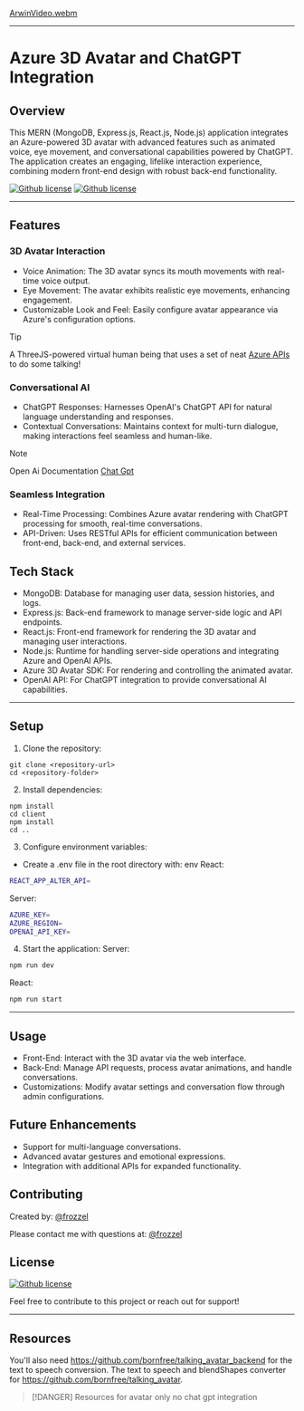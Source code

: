 [ArwinVideo.webm](https://github.com/user-attachments/assets/ccbf923d-33aa-4df9-affd-7f3d8ec7b4ab)

---

# Azure 3D Avatar and ChatGPT Integration

## Overview

This MERN (MongoDB, Express.js, React.js, Node.js) application integrates an Azure-powered 3D avatar with advanced features such as animated voice, eye movement, and conversational capabilities powered by ChatGPT. The application creates an engaging, lifelike interaction experience, combining modern front-end design with robust back-end functionality.

[![Github license](https://img.shields.io/badge/Client-0275d8.svg)](https://github.com/frozzel/TALKING_AVATAR-MAIN)   [![Github license](https://img.shields.io/badge/Server-0275d8.svg)](https://github.com/frozzel/TALKING_AVATAR_BACKEND-MAIN) 

---

## Features

### 3D Avatar Interaction
- Voice Animation: The 3D avatar syncs its mouth movements with real-time voice output.
- Eye Movement: The avatar exhibits realistic eye movements, enhancing engagement.
- Customizable Look and Feel: Easily configure avatar appearance via Azure's configuration options.

>[!TIP]
> A ThreeJS-powered virtual human being that uses a set of neat [Azure APIs](https://learn.microsoft.com/en-us/azure/cognitive-services/speech-service/how-to-speech-synthesis-viseme) to do some talking!

### Conversational AI
- ChatGPT Responses: Harnesses OpenAI's ChatGPT API for natural language understanding and responses.
- Contextual Conversations: Maintains context for multi-turn dialogue, making interactions feel seamless and human-like.

>[!NOTE]
> Open Ai Documentation [Chat Gpt](https://platform.openai.com/docs/overview)

### Seamless Integration
- Real-Time Processing: Combines Azure avatar rendering with ChatGPT processing for smooth, real-time conversations.
- API-Driven: Uses RESTful APIs for efficient communication between front-end, back-end, and external services.

## Tech Stack
- MongoDB: Database for managing user data, session histories, and logs.
- Express.js: Back-end framework to manage server-side logic and API endpoints.
- React.js: Front-end framework for rendering the 3D avatar and managing user interactions.
- Node.js: Runtime for handling server-side operations and integrating Azure and OpenAI APIs.
- Azure 3D Avatar SDK: For rendering and controlling the animated avatar.
- OpenAI API: For ChatGPT integration to provide conversational AI capabilities.

---

## Setup

1. Clone the repository:

``` shell
git clone <repository-url>
cd <repository-folder>
```

2. Install dependencies:

``` shell
npm install
cd client
npm install
cd ..
```

3. Configure environment variables:

- Create a .env file in the root directory with: env
React:
``` bash
REACT_APP_ALTER_API=
```
Server:
``` bash
AZURE_KEY=
AZURE_REGION=
OPENAI_API_KEY=
```
4. Start the application:
Server:
``` bash
npm run dev
```

React:
```bash
npm run start
```
---

## Usage
- Front-End: Interact with the 3D avatar via the web interface.
- Back-End: Manage API requests, process avatar animations, and handle conversations.
- Customizations: Modify avatar settings and conversation flow through admin configurations.

## Future Enhancements
- Support for multi-language conversations.
- Advanced avatar gestures and emotional expressions.
- Integration with additional APIs for expanded functionality.

## Contributing

  Created by: [@frozzel](https://github.com/frozzel)
  
  Please contact me with questions at: [@frozzel](mailto:frozzel@me.com)

## License

  [![Github license](https://img.shields.io/badge/License-MIT-yellow.svg)](https://opensource.org/licenses/MIT)


Feel free to contribute to this project or reach out for support!

---

## Resources 
You'll also need https://github.com/bornfree/talking_avatar_backend for the text to speech conversion.
The text to speech and blendShapes converter for https://github.com/bornfree/talking_avatar.

>[!DANGER]
>Resources for avatar only no chat gpt integration